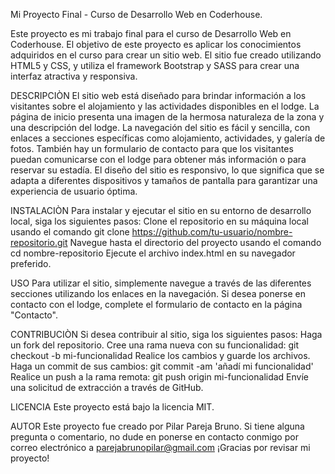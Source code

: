Mi Proyecto Final - Curso de Desarrollo Web en Coderhouse.

Este proyecto es mi trabajo final para el curso de Desarrollo Web en Coderhouse. El objetivo de este proyecto es aplicar los conocimientos adquiridos en el curso para crear un sitio web. El sitio fue creado utilizando HTML5 y CSS, y utiliza el framework Bootstrap y SASS para crear una interfaz atractiva y responsiva.

DESCRIPCIÒN El sitio web está diseñado para brindar información a los visitantes sobre el alojamiento y las actividades disponibles en el lodge. La página de inicio presenta una imagen de la hermosa naturaleza de la zona y una descripción del lodge. La navegación del sitio es fácil y sencilla, con enlaces a secciones específicas como alojamiento, actividades, y galería de fotos. También hay un formulario de contacto para que los visitantes puedan comunicarse con el lodge para obtener más información o para reservar su estadía. El diseño del sitio es responsivo, lo que significa que se adapta a diferentes dispositivos y tamaños de pantalla para garantizar una experiencia de usuario óptima.

INSTALACIÒN Para instalar y ejecutar el sitio en su entorno de desarrollo local, siga los siguientes pasos: Clone el repositorio en su máquina local usando el comando git clone https://github.com/tu-usuario/nombre-repositorio.git Navegue hasta el directorio del proyecto usando el comando cd nombre-repositorio Ejecute el archivo index.html en su navegador preferido.

USO Para utilizar el sitio, simplemente navegue a través de las diferentes secciones utilizando los enlaces en la navegación. Si desea ponerse en contacto con el lodge, complete el formulario de contacto en la página "Contacto".

CONTRIBUCIÒN Si desea contribuir al sitio, siga los siguientes pasos: Haga un fork del repositorio. Cree una rama nueva con su funcionalidad: git checkout -b mi-funcionalidad Realice los cambios y guarde los archivos. Haga un commit de sus cambios: git commit -am 'añadí mi funcionalidad' Realice un push a la rama remota: git push origin mi-funcionalidad Envíe una solicitud de extracción a través de GitHub.

LICENCIA Este proyecto está bajo la licencia MIT.

AUTOR Este proyecto fue creado por Pilar Pareja Bruno. Si tiene alguna pregunta o comentario, no dude en ponerse en contacto conmigo por correo electrónico a parejabrunopilar@gmail.com ¡Gracias por revisar mi proyecto!
